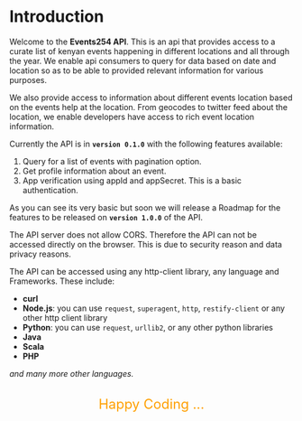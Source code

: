 # Introduction

Welcome to the **Events254 API**. This is an api that provides access to a curate list of kenyan events happening in different locations and all through the year. We enable api consumers to query for data based on date and location so as to be able to provided relevant information for various purposes.

We also provide access to information about different events location based on the events help at the location. From geocodes to twitter feed about the location, we enable developers have access to rich event location information.

Currently the API is in **`version 0.1.0`** with the following features available:

1. Query for a list of events with pagination option.
2. Get profile information about an event.
3. App verification using appId and appSecret. This is a basic authentication.

As you can see its very basic but soon we will release a Roadmap for the features to be released on **`version 1.0.0`** of the API.

<aside class="warning">
The API server does not allow CORS. Therefore the API can not be accessed directly on the browser. This is due to security reason and data privacy reasons.
</aside>

The API can be accessed using any http-client library, any language and Frameworks. These include:

- **curl**
- **Node.js**: you can use `request`, `superagent`, `http`, `restify-client` or any other http client library
- **Python**: you can use `request`, `urllib2`, or any other python libraries
- **Java**
- **Scala**
- **PHP**

_and many more other languages._

<br />

<span style="font-size:1.7em; color:#ffa000;text-align:center;display:block;">
<i class="fas fa-child fa-pulse fa-3x"></i> Happy Coding ...
</span>